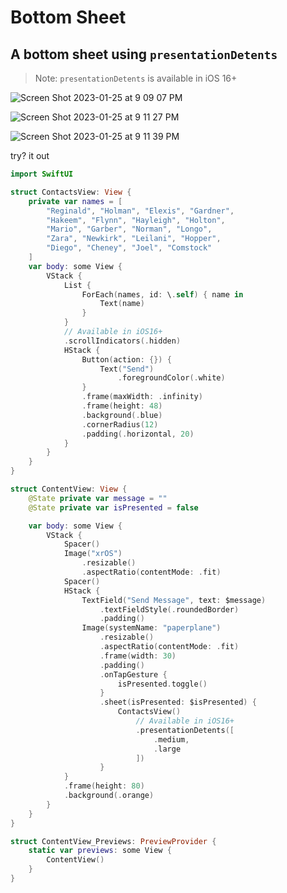 # Bottom Sheet 

## A bottom sheet using `presentationDetents`

> Note: `presentationDetents` is available in iOS 16+

![Screen Shot 2023-01-25 at 9 09 07 PM](https://user-images.githubusercontent.com/1819208/214742369-2d019134-94b8-4bbb-8cd5-92382cbba87c.png)

![Screen Shot 2023-01-25 at 9 11 27 PM](https://user-images.githubusercontent.com/1819208/214742516-3e850899-24c8-4b9e-aba0-622a5915ab6f.png)

![Screen Shot 2023-01-25 at 9 11 39 PM](https://user-images.githubusercontent.com/1819208/214742530-ef2bfe45-d58f-4155-8a28-51459f94014f.png)

try? it out

```swift
import SwiftUI

struct ContactsView: View {
    private var names = [
        "Reginald", "Holman", "Elexis", "Gardner",
        "Hakeem", "Flynn", "Hayleigh", "Holton",
        "Mario", "Garber", "Norman", "Longo",
        "Zara", "Newkirk", "Leilani", "Hopper",
        "Diego", "Cheney", "Joel", "Comstock"
    ]
    var body: some View {
        VStack {
            List {
                ForEach(names, id: \.self) { name in
                    Text(name)
                }
            }
            // Available in iOS16+
            .scrollIndicators(.hidden)
            HStack {
                Button(action: {}) {
                    Text("Send")
                        .foregroundColor(.white)
                }
                .frame(maxWidth: .infinity)
                .frame(height: 48)
                .background(.blue)
                .cornerRadius(12)
                .padding(.horizontal, 20)
            }
        }
    }
}

struct ContentView: View {
    @State private var message = ""
    @State private var isPresented = false

    var body: some View {
        VStack {
            Spacer()
            Image("xrOS")
                .resizable()
                .aspectRatio(contentMode: .fit)
            Spacer()
            HStack {
                TextField("Send Message", text: $message)
                    .textFieldStyle(.roundedBorder)
                    .padding()
                Image(systemName: "paperplane")
                    .resizable()
                    .aspectRatio(contentMode: .fit)
                    .frame(width: 30)
                    .padding()
                    .onTapGesture {
                        isPresented.toggle()
                    }
                    .sheet(isPresented: $isPresented) {
                        ContactsView()
                            // Available in iOS16+
                            .presentationDetents([
                                .medium,
                                .large
                            ])
                    }
            }
            .frame(height: 80)
            .background(.orange)
        }
    }
}

struct ContentView_Previews: PreviewProvider {
    static var previews: some View {
        ContentView()
    }
}
```
